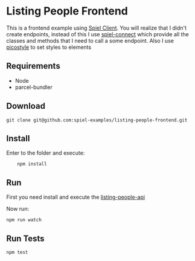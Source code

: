 # Listing People Frontend

This is a frontend example using [Spiel Client](https://github.com/spieljs/spiel-client). You will realize that I didn't create endpoints, instead of this I use [spiel-connect](https://github.com/spieljs/spiel-connect) which provide all the classes and methods that I need to call a some endpoint. Also I use [picostyle](https://github.com/morishitter/picostyle) to set styles to elements

## Requirements

* Node
* parcel-bundler

## Download

`git clone git@github.com:spiel-examples/listing-people-frontend.git`

## Install

Enter to the folder and execute:

```
    npm install
```

## Run

First you need install and execute the [listing-people-api](https://github.com/spiel-examples/listing-people-api)

Now run:

`npm run watch`

## Run Tests

`npm test`